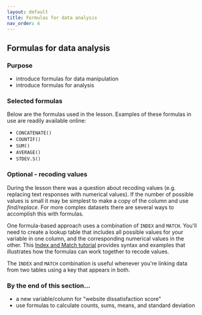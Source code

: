 ```yaml
---
layout: default
title: Formulas for data analysis
nav_order: 4
---
```


## Formulas for data analysis

### Purpose
- introduce formulas for data manipulation
- introduce formulas for analysis

### Selected formulas

 Below are the formulas used in the lesson. Examples of these formulas in use are readily available online:
 
 - `CONCATENATE()`
 - `COUNTIF()`
 - `SUM()`
 - `AVERAGE()`
 - `STDEV.S()`

### Optional - recoding values

During the lesson there was a question about recoding values (e.g. replacing text responses with numerical values). If the number of possible values is small it may be simplest to make a copy of the column and use *find/replace*. For more complex datasets there are several ways to accomplish this with formulas. 

One formula-based approach uses a combination of `INDEX` and `MATCH`.  You'll need to create a lookup table that includes all possible values for your variable in one column, and the corresponding numerical values in the other. This [Index and Match tutorial](https://www.excel-easy.com/examples/index-match.html) provides syntax and examples that illustrates how the formulas can work together to recode values.  

The `INDEX` and `MATCH` combination is useful whenever you're linking data from two tables using a key that appears in both.

### By the end of this section...

- a new variable/column for "website dissatisfaction score"
- use formulas to calculate counts, sums, means, and standard deviation

